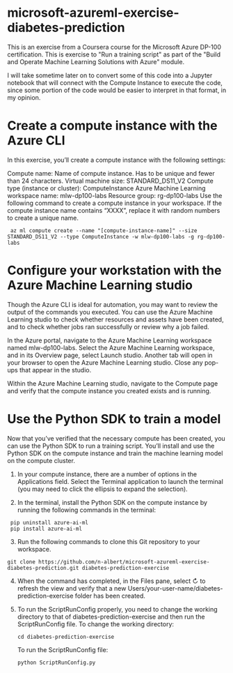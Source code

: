 # microsoft-azureml-exercise-diabetes-prediction
This is an exercise from a Coursera course for the Microsoft Azure DP-100 certification. This is exercise to "Run a training script" as part of the "Build and Operate Machine Learning Solutions with Azure" module.

I will take sometime later on to convert some of this code into a Jupyter notebook that will connect with the Compute Instance to execute the code, since some portion of the code would be easier to interpret in that format, in my opinion.

# Create a compute instance with the Azure CLI
In this exercise, you’ll create a compute instance with the following settings:

Compute name: Name of compute instance. Has to be unique and fewer than 24 characters.
Virtual machine size: STANDARD_DS11_V2
Compute type (instance or cluster): ComputeInstance
Azure Machine Learning workspace name: mlw-dp100-labs
Resource group: rg-dp100-labs
Use the following command to create a compute instance in your workspace. If the compute instance name contains “XXXX”, replace it with random numbers to create a unique name.

```
 az ml compute create --name "[compute-instance-name]" --size STANDARD_DS11_V2 --type ComputeInstance -w mlw-dp100-labs -g rg-dp100-labs
```

# Configure your workstation with the Azure Machine Learning studio
Though the Azure CLI is ideal for automation, you may want to review the output of the commands you executed. You can use the Azure Machine Learning studio to check whether resources and assets have been created, and to check whether jobs ran successfully or review why a job failed.

In the Azure portal, navigate to the Azure Machine Learning workspace named mlw-dp100-labs.
Select the Azure Machine Learning workspace, and in its Overview page, select Launch studio. Another tab will open in your browser to open the Azure Machine Learning studio.
Close any pop-ups that appear in the studio.

Within the Azure Machine Learning studio, navigate to the Compute page and verify that the compute instance you created exists and is running.

# Use the Python SDK to train a model
Now that you’ve verified that the necessary compute has been created, you can use the Python SDK to run a training script. You’ll install and use the Python SDK on the compute instance and train the machine learning model on the compute cluster.

1) In your compute instance, there are a number of options in the Applications field. Select the Terminal application to launch the terminal (you may need to click the ellipsis to expand the selection).

2) In the terminal, install the Python SDK on the compute instance by running the following commands in the terminal:
```
 pip uninstall azure-ai-ml
 pip install azure-ai-ml
```

3) Run the following commands to clone this Git repository to your workspace.
```
git clone https://github.com/n-albert/microsoft-azureml-exercise-diabetes-prediction.git diabetes-prediction-exercise
```

4) When the command has completed, in the Files pane, select ↻ to refresh the view and verify that a new Users/your-user-name/diabetes-prediction-exercise folder has been created.

5) To run the ScriptRunConfig properly, you need to change the working directory to that of diabetes-prediction-exercise and then run the ScriptRunConfig file.
   To change the working directory:
   ```
   cd diabetes-prediction-exercise
   ```
   To run the ScriptRunConfig file:
   ```
   python ScriptRunConfig.py
   ```
